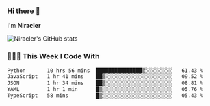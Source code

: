 ### Hi there 👋

I'm **Niracler**

![Niracler's GitHub stats](https://github-readme-stats.vercel.app/api?username=Niracler&show_icons=true)


### 👨🏻‍💻 This Week I Code With

<!--START_SECTION:waka-->

```txt
Python       10 hrs 56 mins  ███████████████▒░░░░░░░░░   61.43 %
JavaScript   1 hr 41 mins    ██▒░░░░░░░░░░░░░░░░░░░░░░   09.52 %
JSON         1 hr 34 mins    ██▒░░░░░░░░░░░░░░░░░░░░░░   08.81 %
YAML         1 hr 1 min      █▒░░░░░░░░░░░░░░░░░░░░░░░   05.76 %
TypeScript   58 mins         █▒░░░░░░░░░░░░░░░░░░░░░░░   05.43 %
```

<!--END_SECTION:waka-->
